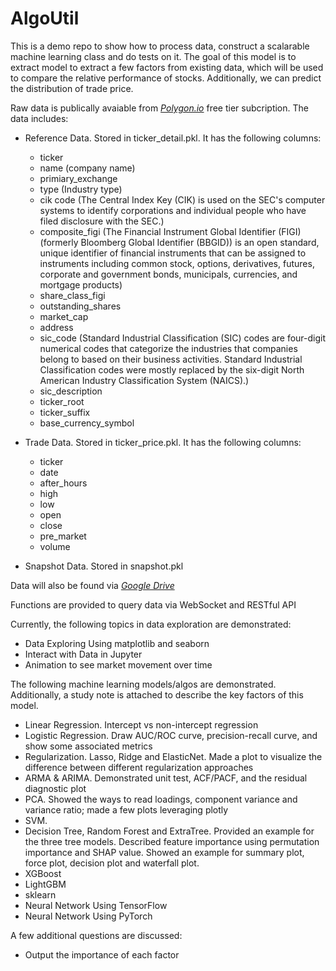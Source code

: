# AlgoUtil

This is a demo repo to show how to process data, construct a scalarable machine learning class and do tests on it. The goal of this model is to extract model to extract a few factors from existing data, which will be used to compare the relative performance of stocks. Additionally, we can predict the distribution of trade price. 

Raw data is publically avaiable from *[Polygon.io](https://polygon.io/)* free tier subcription. The data includes: 
- Reference Data. Stored in ticker_detail.pkl. It has the following columns: 
    - ticker
    - name (company name)
    - primiary_exchange
    - type (Industry type)
    - cik code (The Central Index Key (CIK) is used on the SEC's computer systems to identify corporations and individual people who have filed disclosure with the SEC.)
    - composite_figi (The Financial Instrument Global Identifier (FIGI) (formerly Bloomberg Global Identifier (BBGID)) is an open standard, unique identifier of financial instruments that can be assigned to instruments including common stock, options, derivatives, futures, corporate and government bonds, municipals, currencies, and mortgage products)
    - share_class_figi
    - outstanding_shares
    - market_cap
    - address
    - sic_code (Standard Industrial Classification (SIC) codes are four-digit numerical codes that categorize the industries that companies belong to based on their business activities. Standard Industrial Classification codes were mostly replaced by the six-digit North American Industry Classification System (NAICS).)
    - sic_description
    - ticker_root
    - ticker_suffix
    - base_currency_symbol
    
- Trade Data. Stored in ticker_price.pkl. It has the following columns: 
    - ticker
    - date
    - after_hours
    - high
    - low
    - open
    - close
    - pre_market
    - volume
- Snapshot Data. Stored in snapshot.pkl

Data will also be found via *[Google Drive](https://drive.google.com/drive/folders/1MbLXsBuGxRpc2FpT7w4tRRhMNtzDj3RH?usp=sharing)*

Functions are provided to query data via WebSocket and RESTful API

Currently, the following topics in data exploration are demonstrated: 
- Data Exploring Using matplotlib and seaborn
- Interact with Data in Jupyter
- Animation to see market movement over time

The following machine learning models/algos are demonstrated. Additionally, a study note is attached to describe the key factors of this model.  
- Linear Regression. Intercept vs non-intercept regression
- Logistic Regression. Draw AUC/ROC curve, precision-recall curve, and show some associated metrics 
- Regularization. Lasso, Ridge and ElasticNet. Made a plot to visualize the difference between different regularization approaches
- ARMA & ARIMA. Demonstrated unit test, ACF/PACF, and the residual diagnostic plot
- PCA. Showed the ways to read loadings, component variance and variance ratio; made a few plots leveraging plotly 
- SVM. 
- Decision Tree, Random Forest and ExtraTree. Provided an example for the three tree models. Described feature importance using permutation importance and SHAP value. Showed an example for summary plot, force plot, decision plot and waterfall plot.
- XGBoost
- LightGBM
- sklearn
- Neural Network Using TensorFlow
- Neural Network Using PyTorch

A few additional questions are discussed: 
- Output the importance of each factor
